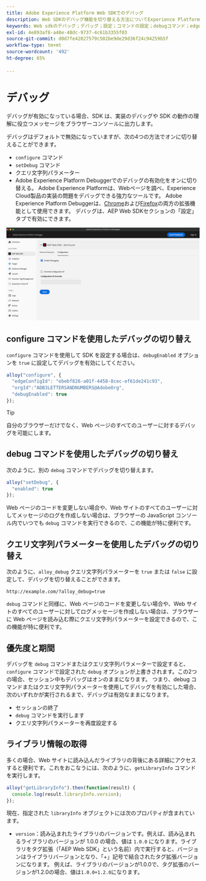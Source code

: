 ```yaml
---
title: Adobe Experience Platform Web SDKでのデバッグ
description: Web SDKのデバッグ機能を切り替える方法についてExperience Platformします。
keywords: Web sdkのデバッグ；デバッグ；設定；コマンドの設定；debugコマンド；edgeConfigId;setDebug;debugEnabled;debug;
exl-id: 4e893af8-a48e-48dc-9737-4c61b3355f03
source-git-commit: d0d7fe42827579c502be9de29d36f24c94259b5f
workflow-type: tm+mt
source-wordcount: '492'
ht-degree: 65%

---
```


# デバッグ

デバッグが有効になっている場合、SDK は、実装のデバッグや SDK の動作の理解に役立つメッセージをブラウザーコンソールに出力します。

デバッグはデフォルトで無効になっていますが、次の4つの方法でオンに切り替えることができます。

* `configure` コマンド
* `setDebug` コマンド
* クエリ文字列パラメーター
* Adobe Experience Platform Debuggerでのデバッグの有効化をオンに切り替える。 Adobe Experience Platformは、Webページを調べ、Experience Cloud製品の実装の問題をデバッグできる強力なツールです。 Adobe Experience Platform Debuggerは、[Chrome](https://chrome.google.com/webstore/detail/adobe-experience-platform/bfnnokhpnncpkdmbokanobigaccjkpob)および[Firefox](https://addons.mozilla.org/ja/firefox/addon/adobe-experience-platform-dbg/)の両方の拡張機能として使用できます。 デバッグは、AEP Web SDKセクションの「設定」タブで有効にできます。

![](../images/enable-debugging.png)

## configure コマンドを使用したデバッグの切り替え

`configure` コマンドを使用して SDK を設定する場合は、`debugEnabled` オプションを `true` に設定してデバッグを有効にしてください。

```javascript
alloy("configure", {
  "edgeConfigId": "ebebf826-a01f-4458-8cec-ef61de241c93",
  "orgId":"ADB3LETTERSANDNUMBERS@AdobeOrg",
  "debugEnabled": true
});
```

>[!TIP]
>
>自分のブラウザーだけでなく、Web ページのすべてのユーザーに対するデバッグを可能にします。

## debug コマンドを使用したデバッグの切り替え

次のように、別の `debug` コマンドでデバッグを切り替えます。

```javascript
alloy("setDebug", {
  "enabled": true
});
```

Web ページのコードを変更しない場合や、Web サイトのすべてのユーザーに対してメッセージのログを作成しない場合は、ブラウザーの JavaScript コンソール内でいつでも `debug` コマンドを実行できるので、この機能が特に便利です。

## クエリ文字列パラメーターを使用したデバッグの切り替え

次のように、`alloy_debug` クエリ文字列パラメーターを `true` または `false` に設定して、デバッグを切り替えることができます。

```HTTP
http://example.com/?alloy_debug=true
```

`debug` コマンドと同様に、Web ページのコードを変更しない場合や、Web サイトのすべてのユーザーに対してログメッセージを作成しない場合は、ブラウザーに Web ページを読み込む際にクエリ文字列パラメーターを設定できるので、この機能が特に便利です。

## 優先度と期間

デバッグを `debug` コマンドまたはクエリ文字列パラメーターで設定すると、`configure` コマンドで設定された `debug` オプションが上書きされます。この2つの場合、セッション中もデバッグはオンのままになります。 つまり、debug コマンドまたはクエリ文字列パラメーターを使用してデバッグを有効にした場合、次のいずれかが実行されるまで、デバッグは有効なままになります。

* セッションの終了
* `debug` コマンドを実行します
* クエリ文字列パラメーターを再度設定する

## ライブラリ情報の取得

多くの場合、Web サイトに読み込んだライブラリの背後にある詳細にアクセスすると便利です。これをおこなうには、次のように、`getLibraryInfo` コマンドを実行します。

```js
alloy("getLibraryInfo").then(function(result) {
  console.log(result.libraryInfo.version);
});
```

現在、指定された `libraryInfo` オブジェクトには次のプロパティが含まれています。

* `version`：読み込まれたライブラリのバージョンです。例えば、読み込まれるライブラリのバージョンが 1.0.0 の場合、値は `1.0.0` になります。ライブラリをタグ拡張（「AEP Web SDK」という名前）内で実行すると、バージョンはライブラリバージョンとなり、「+」記号で結合されたタグ拡張バージョンになります。 例えば、ライブラリのバージョンが1.0.0で、タグ拡張のバージョンが1.2.0の場合、値は`1.0.0+1.2.0`になります。
